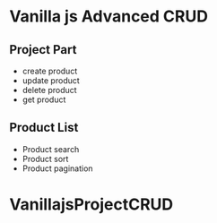 # Vanilla js Advanced CRUD

## Project Part
- create product
- update product
- delete product
- get product

## Product List
- Product search
- Product sort
- Product pagination
# VanillajsProjectCRUD

